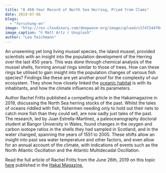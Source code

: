 ```yaml
---
title: "A 450-Year Record of North Sea Herring, Pried from Clams"
date: 2019-07-06
blogs: 
  - "forschung-en"
image: "http://res.cloudinary.com/deepwave-org/image/upload/v1747244704/deepwave.org/matt-artz-4IhOQ4vwXaQ-unsplash-scaled.jpg"
image_caption: "© Matt Artz / Unsplash"
author: "Lea Teichmann"
---
```


An unseeming yet long living mussel species, the island mussel, provided scientists with an insight into the population development of the Herring over the last 450 years. This was done through chemical analysis of the mussel shells, forming annual rings similar to those of trees. How can these rings be utilised to gain insight into the population changes of various fish species? Findings like these are yet another proof for the complexity of our ecosystem. They show how closely linked the [oceanic habitat](https://www.deepwave.org/the-oceans/?lang=en) is with its inhabitants, and how the climate influences all its parameters.

Author Rachel Fritts published a compelling article in the Hakaimagazine in 2019, discussing the North Sea herring stocks of the past. Whilst the tales of oceans riddled with fish, fishermen needing only to hold out their nets to catch more fish than they could sell, are now sadly just tales of the past. The research, led by Juan Estrella-Martínez, a paleoceanography doctoral student at Bangor University in Wales, found changes in the oxygen and carbon isotope ratios in the shells they had sampled in Scotland, and in the water changed, spanning the years of 1551 to 2005. These shifts allow an insight into past sea water temperature and other factors, and even allow for an annual account of the climate, with indications of events such as the North Atlantic Oscillation and the Atlantic Multidecadal Oscillation.

Read the full article of Rachel Fritts from the June 26th, 2019 on this topic [here](https://www.hakaimagazine.com/news/a-450-year-record-of-north-sea-herring-pried-from-clams/?utm_source=Hakai+Magazine+Weekly&utm_campaign=bd59966d06-EMAIL_CAMPAIGN_2017_09_06_COPY_02&utm_medium=email&utm_term=0_0fc1967411-bd59966d06-121617537) published in the [Hakai Magazine.](https://www.hakaimagazine.com/)
